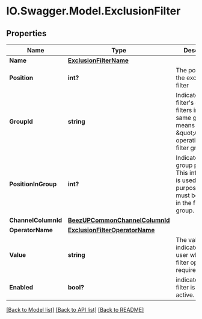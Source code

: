 # IO.Swagger.Model.ExclusionFilter
## Properties

Name | Type | Description | Notes
------------ | ------------- | ------------- | -------------
**Name** | [**ExclusionFilterName**](ExclusionFilterName.md) |  | 
**Position** | **int?** | The position of the exclusion filter | 
**GroupId** | **string** | Indicate the filter&#39;s group. All filters in the same group means an \&quot;AND\&quot; operation in the filter group | 
**PositionInGroup** | **int?** | Indicate the filter group position. This information is used for the UI purpose and must be unique in the filter group. | 
**ChannelColumnId** | [**BeezUPCommonChannelColumnId**](BeezUPCommonChannelColumnId.md) |  | 
**OperatorName** | [**ExclusionFilterOperatorName**](ExclusionFilterOperatorName.md) |  | 
**Value** | **string** | The value indicate by the user when the filter operation requires it. | [optional] 
**Enabled** | **bool?** | indicates if the filter is currently active. | 

[[Back to Model list]](../README.md#documentation-for-models) [[Back to API list]](../README.md#documentation-for-api-endpoints) [[Back to README]](../README.md)

